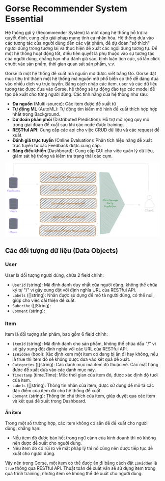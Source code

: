 # Gorse Recommender System Essential
Hệ thống gợi ý (Recommender System) là một dạng hệ thống hỗ trợ ra quyết định, cung cấp giải pháp mang tính cá nhân hóa. Hệ thống dựa vào các tương tác của người dùng đến các vật phẩm, để dự đoán
"sở thích" người dùng trong tương lai và thực hiện đề xuất các ngội dung tương tự. Để một hệ thống hoạt động tốt, điều tiên quyết là phụ thuộc vào sự tương tác của người dùng, chẳng hạn như đánh
giá sao, bình luận tích cực, số lần click chuột vào sản phẩm, thời gian quan sát sản phẩm, v.v. 

Gorse là một hệ thống đề xuất mã nguồn mở được viết bằng Go. Gorse đặt mục tiêu trở thành một hệ thống mã nguồn mở phổ biến có thể dễ dàng đưa vào nhiều dịch vụ trực tuyến. Bằng cách nhập các item,
user và các dữ liệu tương tác được đưa vào Gorse, hệ thống sẽ tự động đào tạo các model để tạo đề xuất cho từng người dùng. Các tính năng của hệ thống như sau:
- **Đa nguồn** (Multi-source): Các item được đề xuất từ 
- **Tự động ML** (AutoML): Tự động tìm kiếm mô hình đề xuất thích hợp hợp nhất trong Background.
- **Dự đoán phân phối** (Distributed Prediction): Hỗ trợ mở rộng quy mô trong giai đoạn đề xuất sau khi các node được training.
- **RESTful API**: Cung cấp các api cho việc CRUD dữ liệu và các request đề xuất.
- **Đánh giá trực tuyến** (Online Evaluation): Phân tích hiệu năng đề xuất trực tuyến từ các Feedback được cung cấp.
- **Bảng điều khiển** (Dashboard): Cung cấp GUI cho việc quản lý dữ liệu, giám sát hệ thống và kiểm tra trạng thái các cụm.
<img src="../assets/gorse_recommender_system_workflow.png" alt=""/>

## Các đối tượng dữ liệu (Data Objects)

### User
User là đối tượng người dùng, chứa 2 field chính:
- `UserId` (string): Mã định danh duy nhất của người dùng, không thể chứa ký tự "/" vì gây xung đột với định nghĩa URL của RESTful API.
- `Labels` ([]string): Nhãn được sử dụng để mô tả người dùng, có thể null, giúp cho việc cải thiện đề xuất.
- `Subcribe` ([]String):
- `Comment` (string): 

### Item
Item là đối tượng sản phẩm, bao gồm 6 field chính:
- `ItemId` (string): Mã định danh cho sản phẩm, không thể chứa dấu "/" vì sẽ gây xung đột định nghĩa với các URL của RESTful API.
- `IsHidden` (bool): Xác định xem một item có đang bị ẩn đi hay không, nếu là true thì item đó sẽ không được đưa vào kết quả đề xuất.
- `Categories` ([]string): Các danh mục mà item đó thuộc về. Các mặt hàng được đề xuất dựa vào các danh mục này.
- `Timestamp` (time.Time): Mốc thời gian của item đó, được xác định độ tươi của item.
- `Labels` ([]string): Thông tin nhãn của item, được sử dụng để mô tả các đặc điểm của item đó cho hệ thống đề xuất.
- `Comment` (string): Thông tin chú thích của item, giúp duyệt qua các item và kết quả đề xuất trong Dashboard.

#### Ẩn item
Trong một số trường hợp, các item không có sẵn để đề xuất cho người dùng, chẳng hạn:
- Nếu item đó được bán hết trong ngữ cảnh của kinh doanh thì nó không nên được đề xuất cho người dùng.
- Nếu item đó có rủi ro về mặt pháp lý thì nó cũng nên được tiếp tục đề xuất cho người dùng.

Vậy nên trong Gorse, một item có thể được ẩn đi bằng cách đặt `IsHidden` là `true` thông qua RESTful API. Thuật toán đề xuất vẫn sẽ sử dụng item trong quá trình training, nhưng item sẽ 
không thể đề xuất cho người dùng.
